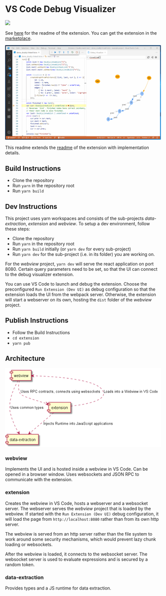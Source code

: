 # VS Code Debug Visualizer

[![](https://img.shields.io/twitter/follow/hediet_dev.svg?style=social)](https://twitter.com/intent/follow?screen_name=hediet_dev)

See [here](./extension/README.md) for the readme of the extension.
You can get the extension in the [marketplace](https://marketplace.visualstudio.com/items?itemName=hediet.debug-visualizer).

![](./docs/doubly-linked-list-reverse-demo.gif)

This readme extends the [readme](./extension/README.md) of the extension with implementation details.

## Build Instructions

-   Clone the repository
-   Run `yarn` in the repository root
-   Run `yarn build`

## Dev Instructions

This project uses yarn workspaces and consists of the sub-projects _data-extraction_, _extension_ and _webview_.
To setup a dev environment, follow these steps:

-   Clone the repository
-   Run `yarn` in the repository root
-   Run `yarn build` initially (or `yarn dev` for every sub-project)
-   Run `yarn dev` for the sub-project (i.e. in its folder) you are working on.

For the _webview_ project, `yarn dev` will serve the react application on port 8080.
Certain query parameters need to be set, so that the UI can connect to the debug visualizer extension.

You can use VS Code to launch and debug the extension.
Choose the preconfigured `Run Extension (Dev UI)` as debug configuration
so that the extension loads the UI from the webpack server.
Otherwise, the extension will start a webserver on its own, hosting the `dist` folder of the _webview_ project.

## Publish Instructions

-   Follow the Build Instructions
-   `cd extension`
-   `yarn pub`

## Architecture

![](./docs/exported/main/Main.png)

### webview

Implements the UI and is hosted inside a webview in VS Code.
Can be opened in a browser window.
Uses websockets and JSON RPC to communicate with the extension.

### extension

Creates the webview in VS Code, hosts a webserver and a websocket server.
The webserver serves the _webview_ project that is loaded by the webview.
If started with the `Run Extension (Dev UI)` debug configuration, it will load
the page from `http://localhost:8080` rather than from its own http server.

The webview is served from an http server rather than the file system to work around some security mechanisms,
which would prevent lazy chunk loading or websockets.

After the webview is loaded, it connects to the websocket server.
The websocket server is used to evaluate expressions and is secured by a random token.

### data-extraction

Provides types and a JS runtime for data extraction.

